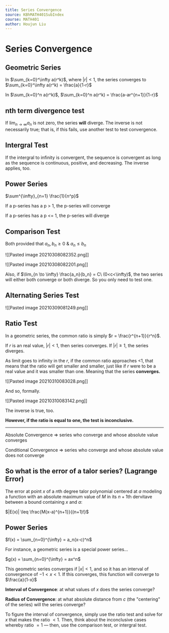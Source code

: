 ```yaml
---
title: Series Convergence
source: KBhMATH401SubIndex
course: MATH401
author: Houjun Liu
---
```


# Series Convergence

## Geometric Series

In $\sum_{k=0}^\infty a(r^k)$, where $|r|<1$, the series converges to $\sum_{k=0}^\infty a(r^k) = \frac{a}{1-r}$ 

In $\sum_{k=0}^n a(r^k)$,  $\sum_{k=0}^n a(r^k) = \frac{a-ar^{n+1}}{1-r}$ 

## nth term divergence test
If $\lim_{n \to \infty} a_n$ is not zero, the series **will** diverge. The inverse is not necessarily true; that is, if this fails, use another test to test convergence.

## Intergral Test

If the intergral to infinity is convergent, the sequence is convergent as long as the sequence is continuous, positive, and decreasing. The inverse applies, too.

## Power Series
$\sum^{\infty}_{n=1} \frac{1}{n^p}$

If a p-series has a p > 1, the p-series will converge

If a p-series has a p <= 1, the p-series will diverge

## Comparison Test

Both provided that $a_n,b_n \geq 0\ \&\ a_n \leq b_n$

![[Pasted image 20210308082352.png]]

![[Pasted image 20210308082201.png]]

Also, if $\lim_{n \to \infty} \frac{a_n}{b_n} = C\ (0<c<\infty)$, the two series will either both converge or both diverge. So you only need to test one.


## Alternating Series Test
![[Pasted image 20210309081249.png]]

## Ratio Test
In a geometric series, the common ratio is simply $r = \frac{r^{n+1}}{r^n}$.

If $r$ is an real value, $|r|<1$, then series converges. If $|r| \geq 1$, the series diverges.

As limit goes to infinity in the $r$, if the common ratio approaches <1, that means that the ratio will get smaller and smaller, just like if $r$ were to be a real value and it was smaller than one. Meaning that the series **converges.**

![[Pasted image 20210310083028.png]]

And so, formally.

![[Pasted image 20210310083142.png]]

The inverse is true, too.

**However, if the ratio is equal to one, the test is inconclusive.**

***

Absolute Convergence => series who converge and whose absolute value converges

Conditional Convergence => series who converge and whose absolute value does not converge

## So what is the error of a talor series? (Lagrange Error)
The error at point $x$ of a $n$th degree talor polynomial centered at $a$ modeling a function with an absolute maximum value of $M$ in its $n+1$th dervitave between a bound containing $x$ and $a$:

$|E(x)| \leq \frac{M(x-a)^{n+1}}{(n+1)!}$


## Power Series
$f(x) = \sum_{n=0}^{\infty} = a_n(x-c)^n$

For instance, a geometric series is a special power series...

$g(x) = \sum_{n=0}^{\infty} = ax^n$

This geometric series converges if $|x|<1$, and so it has an interval of convergence of $-1 < x < 1$. If this converges, this function will converge to $\frac{a}{1-x}$

**Interval of Convergence**: at what values of $x$ does the series converge?

**Radius of Convergence**: at what absolute distance from $c$ (the "centering" of the series) will the series converge?

To figure the interval of convergence, simply use the ratio test and solve for $x$ that makes the ratio $< 1$. Then, think about the inconclusive cases whereby ratio $= 1$ — then, use the comparison test, or intergral test.